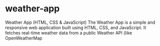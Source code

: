 # weather-app
Weather App (HTML, CSS &amp; JavaScript)  The Weather App is a simple and responsive web application built using HTML, CSS, and JavaScript. It fetches real-time weather data from a public Weather API (like OpenWeatherMap
